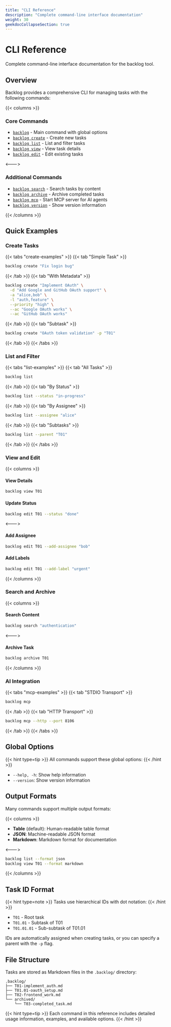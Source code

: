 ```yaml
---
title: "CLI Reference"
description: "Complete command-line interface documentation"
weight: 30
geekdocCollapseSection: true
---
```


# CLI Reference

Complete command-line interface documentation for the backlog tool.

## Overview

Backlog provides a comprehensive CLI for managing tasks with the following commands:

{{< columns >}}

### Core Commands
- [`backlog`](backlog) - Main command with global options
- [`backlog create`](backlog_create) - Create new tasks
- [`backlog list`](backlog_list) - List and filter tasks
- [`backlog view`](backlog_view) - View task details
- [`backlog edit`](backlog_edit) - Edit existing tasks

<--->

### Additional Commands
- [`backlog search`](backlog_search) - Search tasks by content
- [`backlog archive`](backlog_archive) - Archive completed tasks
- [`backlog mcp`](backlog_mcp) - Start MCP server for AI agents
- [`backlog version`](backlog_version) - Show version information

{{< /columns >}}

## Quick Examples

### Create Tasks

{{< tabs "create-examples" >}}
{{< tab "Simple Task" >}}
```bash
backlog create "Fix login bug"
```
{{< /tab >}}
{{< tab "With Metadata" >}}
```bash
backlog create "Implement OAuth" \
  -d "Add Google and GitHub OAuth support" \
  -a "alice,bob" \
  -l "auth,feature" \
  --priority "high" \
  --ac "Google OAuth works" \
  --ac "GitHub OAuth works"
```
{{< /tab >}}
{{< tab "Subtask" >}}
```bash
backlog create "OAuth token validation" -p "T01"
```
{{< /tab >}}
{{< /tabs >}}

### List and Filter

{{< tabs "list-examples" >}}
{{< tab "All Tasks" >}}
```bash
backlog list
```
{{< /tab >}}
{{< tab "By Status" >}}
```bash
backlog list --status "in-progress"
```
{{< /tab >}}
{{< tab "By Assignee" >}}
```bash
backlog list --assignee "alice"
```
{{< /tab >}}
{{< tab "Subtasks" >}}
```bash
backlog list --parent "T01"
```
{{< /tab >}}
{{< /tabs >}}

### View and Edit

{{< columns >}}

#### View Details
```bash
backlog view T01
```

#### Update Status
```bash
backlog edit T01 --status "done"
```

<--->

#### Add Assignee
```bash
backlog edit T01 --add-assignee "bob"
```

#### Add Labels
```bash
backlog edit T01 --add-label "urgent"
```

{{< /columns >}}

### Search and Archive

{{< columns >}}

#### Search Content
```bash
backlog search "authentication"
```

<--->

#### Archive Task
```bash
backlog archive T01
```

{{< /columns >}}

### AI Integration

{{< tabs "mcp-examples" >}}
{{< tab "STDIO Transport" >}}
```bash
backlog mcp
```
{{< /tab >}}
{{< tab "HTTP Transport" >}}
```bash
backlog mcp --http --port 8106
```
{{< /tab >}}
{{< /tabs >}}

## Global Options

{{< hint type=tip >}}
All commands support these global options:
{{< /hint >}}

- `--help, -h`: Show help information
- `--version`: Show version information

## Output Formats

Many commands support multiple output formats:

{{< columns >}}

- **Table** (default): Human-readable table format
- **JSON**: Machine-readable JSON format
- **Markdown**: Markdown format for documentation

<--->

```bash
backlog list --format json
backlog view T01 --format markdown
```

{{< /columns >}}

## Task ID Format

{{< hint type=note >}}
Tasks use hierarchical IDs with dot notation:
{{< /hint >}}

- `T01` - Root task
- `T01.01` - Subtask of T01
- `T01.01.01` - Sub-subtask of T01.01

IDs are automatically assigned when creating tasks, or you can specify a parent with the `-p` flag.

## File Structure

Tasks are stored as Markdown files in the `.backlog/` directory:

```
.backlog/
├── T01-implement_auth.md
├── T01.01-oauth_setup.md
├── T02-frontend_work.md
└── archived/
    └── T03-completed_task.md
```

{{< hint type=tip >}}
Each command in this reference includes detailed usage information, examples, and available options.
{{< /hint >}}